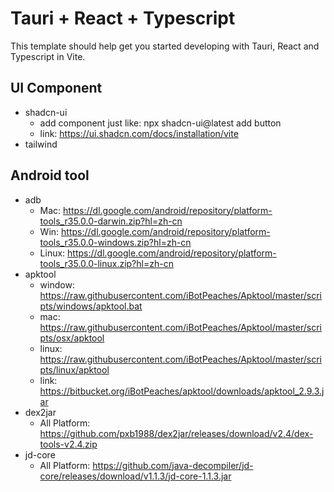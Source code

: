 # Tauri + React + Typescript

This template should help get you started developing with Tauri, React and Typescript in Vite.

## UI Component 
- shadcn-ui
  - add component just like: npx shadcn-ui@latest add button
  - link: https://ui.shadcn.com/docs/installation/vite
- tailwind



## Android tool
- adb
  - Mac: https://dl.google.com/android/repository/platform-tools_r35.0.0-darwin.zip?hl=zh-cn
  - Win: https://dl.google.com/android/repository/platform-tools_r35.0.0-windows.zip?hl=zh-cn
  - Linux: https://dl.google.com/android/repository/platform-tools_r35.0.0-linux.zip?hl=zh-cn
- apktool
  - window: https://raw.githubusercontent.com/iBotPeaches/Apktool/master/scripts/windows/apktool.bat
  - mac: https://raw.githubusercontent.com/iBotPeaches/Apktool/master/scripts/osx/apktool
  - linux: https://raw.githubusercontent.com/iBotPeaches/Apktool/master/scripts/linux/apktool
  - link: https://bitbucket.org/iBotPeaches/apktool/downloads/apktool_2.9.3.jar
- dex2jar
  - All Platform: https://github.com/pxb1988/dex2jar/releases/download/v2.4/dex-tools-v2.4.zip
- jd-core
  - All Platform: https://github.com/java-decompiler/jd-core/releases/download/v1.1.3/jd-core-1.1.3.jar